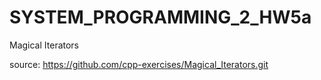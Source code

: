 # SYSTEM_PROGRAMMING_2_HW5a
Magical Iterators

source: https://github.com/cpp-exercises/Magical_Iterators.git
